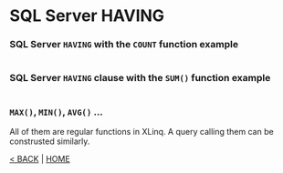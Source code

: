 # SQL Server HAVING

### SQL Server `HAVING` with the `COUNT` function example

```cs --project ../../SqlServerTutorial/SqlServerTutorial.csproj --source-file ../../SqlServerTutorial/Basic/Having.cs --region T3
```

### SQL Server `HAVING` clause with the `SUM()` function example

```cs --project ../../SqlServerTutorial/SqlServerTutorial.csproj --source-file ../../SqlServerTutorial/Basic/Having.cs --region T4
```

### `MAX()`, `MIN()`, `AVG()` ...

All of them are regular functions in XLinq. A query calling them can be construsted similarly.

[< BACK](Basic.md) | [HOME](/)
